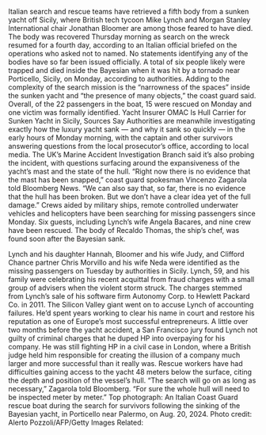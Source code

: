 Italian search and rescue teams have retrieved a fifth body from a sunken yacht off Sicily, where British tech tycoon Mike Lynch and Morgan Stanley International chair Jonathan Bloomer are among those feared to have died.
The body was recovered Thursday morning as search on the wreck resumed for a fourth day, according to an Italian official briefed on the operations who asked not to named. No statements identifying any of the bodies have so far been issued officially.
A total of six people likely were trapped and died inside the Bayesian when it was hit by a tornado near Porticello, Sicily, on Monday, according to authorities. Adding to the complexity of the search mission is the “narrowness of the spaces” inside the sunken yacht and “the presence of many objects,” the coast guard said.
Overall, of the 22 passengers in the boat, 15 were rescued on Monday and one victim was formally identified.
Yacht Insurer OMAC Is Hull Carrier for Sunken Yacht in Sicily, Sources Say
Authorities are meanwhile investigating exactly how the luxury yacht sank — and why it sank so quickly — in the early hours of Monday morning, with the captain and other survivors answering questions from the local prosecutor’s office, according to local media.
The UK’s Marine Accident Investigation Branch said it’s also probing the incident, with questions surfacing around the expansiveness of the yacht’s mast and the state of the hull.
“Right now there is no evidence that the mast has been snapped,” coast guard spokesman Vincenzo Zagarola told Bloomberg News. “We can also say that, so far, there is no evidence that the hull has been broken. But we don’t have a clear idea yet of the full damage.”
Crews aided by military ships, remote controlled underwater vehicles and helicopters have been searching for missing passengers since Monday. Six guests, including Lynch’s wife Angela Bacares, and nine crew have been rescued. The body of Recaldo Thomas, the ship’s chef, was found soon after the Bayesian sank.

Lynch and his daughter Hannah, Bloomer and his wife Judy, and Clifford Chance partner Chris Morvillo and his wife Neda were identified as the missing passengers on Tuesday by authorities in Sicily.
Lynch, 59, and his family were celebrating his recent acquittal from fraud charges with a small group of advisers when the violent storm struck. The charges stemmed from Lynch’s sale of his software firm Autonomy Corp. to Hewlett Packard Co. in 2011. The Silicon Valley giant went on to accuse Lynch of accounting failures. He’d spent years working to clear his name in court and restore his reputation as one of Europe’s most successful entrepreneurs.
A little over two months before the yacht accident, a San Francisco jury found Lynch not guilty of criminal charges that he duped HP into overpaying for his company. He was still fighting HP in a civil case in London, where a British judge held him responsible for creating the illusion of a company much larger and more successful than it really was.
Rescue workers have had difficulties gaining access to the yacht 48 meters below the surface, citing the depth and position of the vessel’s hull.
“The search will go on as long as necessary,” Zagarola told Bloomberg. “For sure the whole hull will need to be inspected meter by meter.”
Top photograph: An Italian Coast Guard rescue boat during the search for survivors following the sinking of the Bayesian yacht, in Porticello near Palermo, on Aug. 20, 2024. Photo credit: Alerto Pozzoli/AFP/Getty Images
Related: